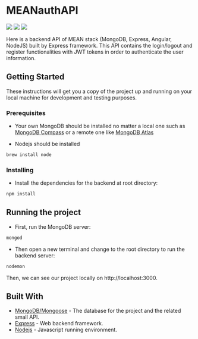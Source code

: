 # MEANauthAPI
![](https://img.shields.io/badge/node-^6.7.0-blue.svg) ![](https://img.shields.io/badge/express-^4.16.3-green.svg) ![](https://img.shields.io/badge/mongoose-^5.1.5-green.svg) <br>

Here is a backend API of MEAN stack (MongoDB, Express, Angular, NodeJS) built by Express framework. This API contains the login/logout and register functionalities with JWT tokens in order to authenticate the user information.

## Getting Started

These instructions will get you a copy of the project up and running on your local machine for development and testing purposes.

### Prerequisites

* Your own MongoDB should be installed no matter 
a local one such as [MongoDB Compass](https://www.mongodb.com/products/compass)
 or a remote one like [MongoDB Atlas](https://www.mongodb.com/cloud/atlas)

* Nodejs should be installed

```Bash
brew install node
```

### Installing

* Install the dependencies for the backend at root directory:

```Bash
npm install
```

## Running the project

* First, run the MongoDB server:
```Bash
mongod
```

* Then open a new terminal and change to the root directory to run the backend server:

```Bash
nodemon
```

Then, we can see our project locally on http://localhost:3000.

## Built With

* [MongoDB/Mongoose](https://www.npmjs.com/package/mongoose) - The database for the project and the related small API.
* [Express](https://expressjs.com/) - Web backend framework.
* [Nodejs](https://nodejs.org/en/) - Javascript running environment.

